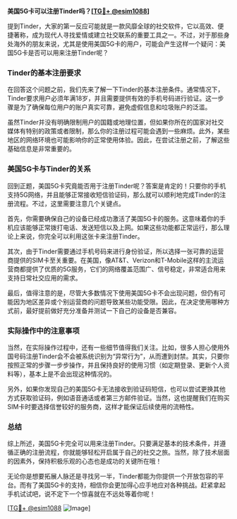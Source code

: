 **美国5G卡可以注册Tinder吗？[[TG💪+ @esim1088](https://t.me/s/esim1088)]**

提到Tinder，大家的第一反应可能就是一款风靡全球的社交软件，它以高效、便捷著称，成为现代人寻找爱情或建立社交联系的重要工具之一。不过，对于那些身处海外的朋友来说，尤其是使用美国5G卡的用户，可能会产生这样一个疑问：美国5G卡是否可以用来注册Tinder呢？

### Tinder的基本注册要求

在回答这个问题之前，我们先来了解一下Tinder的基本注册条件。通常情况下，Tinder要求用户必须年满18岁，并且需要提供有效的手机号码进行验证。这一步骤是为了确保每位用户的账户真实可靠，避免虚假信息和垃圾账户的泛滥。

虽然Tinder并没有明确限制用户的国籍或地理位置，但如果你所在的国家对社交媒体有特别的政策或者限制，那么你的注册过程可能会遇到一些麻烦。此外，某些地区的网络环境也可能影响你的正常使用体验。因此，在尝试注册之前，了解这些基础信息是非常重要的。

### 美国5G卡与Tinder的关系

回到正题，美国5G卡究竟能否用于注册Tinder呢？答案是肯定的！只要你的手机支持5G网络，并且能够正常接收短信验证码，那么就可以顺利地完成Tinder的注册流程。不过，这里需要注意几个关键点。

首先，你需要确保自己的设备已经成功激活了美国5G卡的服务。这意味着你的手机应该能够正常拨打电话、发送短信以及上网。如果这些功能都正常运行，那么理论上来说，你完全可以利用这张卡来注册Tinder。

其次，由于Tinder需要通过手机号码来进行身份验证，所以选择一张可靠的运营商提供的SIM卡至关重要。在美国，像AT&T、Verizon和T-Mobile这样的主流运营商都提供了优质的5G服务，它们的网络覆盖范围广、信号稳定，非常适合用来支持日常社交应用的需求。

最后，值得注意的是，尽管大多数情况下使用美国5G卡不会出现问题，但仍有可能因为地区差异或个别运营商的问题导致某些功能受限。因此，在决定使用哪种方式前，最好提前做好充分准备并测试一下自己的设备是否兼容。

### 实际操作中的注意事项

当然，在实际操作过程中，还有一些细节值得我们关注。比如，很多人担心使用外国号码注册Tinder会不会被系统识别为“异常行为”，从而遭到封禁。其实，只要你按照正常的步骤一步步操作，并且保持良好的使用习惯（如定期登录、更新个人资料等），基本上是不会出现这种情况的。

另外，如果你发现自己的美国5G卡无法接收到验证码短信，也可以尝试更换其他方式获取验证码，例如语音通话或者第三方邮件验证。当然，这也提醒我们在购买SIM卡时要选择信誉较好的服务商，这样才能保证后续使用的流畅性。

### 总结

综上所述，美国5G卡完全可以用来注册Tinder。只要满足基本的技术条件，并遵循正确的注册流程，你就能够轻松开启属于自己的社交之旅。当然，除了技术层面的因素外，保持积极乐观的心态也是成功的关键所在哦！

无论你是想要拓展人脉还是寻找另一半，Tinder都能为你提供一个开放包容的平台。而有了美国5G卡的支持，相信你会更加得心应手地应对各种挑战。赶紧拿起手机试试吧，说不定下一个惊喜就在不远处等着你呢！

[[TG💪+ @esim1088](https://t.me/s/esim1088) ![Image](https://i.postimg.cc/4NQfJmqS/Snipaste-2025-05-13-00-14-12.png)]
